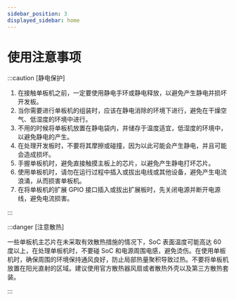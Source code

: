 ```yaml
---
sidebar_position: 3
displayed_sidebar: home
---
```


# 使用注意事项

:::caution [静电保护]

1. 在接触单板机之前，一定要使用静电手环或静电释放，以避免产生静电并损坏开发板。
2. 当你需要进行单板机的组装时，应该在静电消除的环境下进行，避免在干燥空气、低湿度的环境中进行。
3. 不用的时候将单板机放置在静电袋内，并储存于温度适宜，低湿度的环境中，以避免静电的产生。
4. 在处理开发板时，不要将其摩擦或碰撞，因为以此可能会产生静电，并且可能会造成损坏。
5. 手握单板机时，避免直接触摸主板上的芯片，以避免产生静电打坏芯片。
6. 使用单板机时，请勿在运行过程中插入或拔出电线或其他设备，避免产生电流浪涌，从而损害单板机。
7. 在将单板机的扩展 GPIO 接口插入或拔出扩展板时，先关闭电源并断开电源线，避免电流损害。

:::

:::danger [注意散热]

一些单板机主芯片在未采取有效散热措施的情况下，SoC 表面温度可能高达 60 度以上，在处理单板机时，不要碰 SoC 和电源周围电感，避免烫伤。在使用单板机时，确保周围的环境保持通风良好，防止局部热量聚积导致过热。不要将单板机放置在阳光直射的区域。建议使用官方散热器风扇或者散热外壳以及第三方散热套装。

:::
